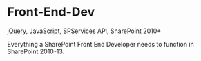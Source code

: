 # Front-End-Dev
jQuery, JavaScript, SPServices API, SharePoint 2010+

Everything a SharePoint Front End Developer needs to function in SharePoint 2010-13.
